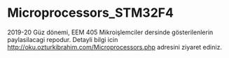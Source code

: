 # Microprocessors_STM32F4
2019-20 Güz dönemi, EEM 405 Mikroişlemciler dersinde gösterilenlerin paylasilacagi repodur. 
Detayli bilgi icin http://oku.ozturkibrahim.com/Microprocessors.php adresini ziyaret ediniz.
